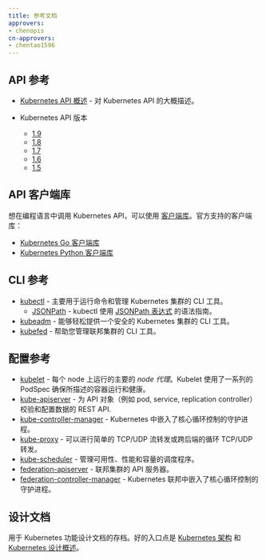 ```yaml
---
title: 参考文档
approvers:
- chenopis
cn-approvers:
- chentao1596
---
```




## API 参考


* [Kubernetes API 概述](/docs/reference/api-overview/) - 对 Kubernetes API 的大概描述。
* Kubernetes API 版本

  * [1.9](/docs/reference/generated/kubernetes-api/v1.9/)
  * [1.8](https://v1-8.docs.kubernetes.io/docs/reference/)
  * [1.7](https://v1-7.docs.kubernetes.io/docs/reference/)
  * [1.6](https://v1-6.docs.kubernetes.io/docs/reference/)
  * [1.5](https://v1-5.docs.kubernetes.io/docs/reference/)


## API 客户端库


想在编程语言中调用 Kubernetes API，可以使用 [客户端库](/docs/reference/client-libraries/)。官方支持的客户端库：


- [Kubernetes Go 客户端库](https://github.com/kubernetes/client-go/)
- [Kubernetes Python 客户端库](https://github.com/kubernetes-client/python)


## CLI 参考

* [kubectl](/docs/user-guide/kubectl-overview) - 主要用于运行命令和管理 Kubernetes 集群的 CLI 工具。
    * [JSONPath](/docs/user-guide/jsonpath/) -  kubectl 使用 [JSONPath 表达式](http://goessner.net/articles/JsonPath/) 的语法指南。
* [kubeadm](/docs/admin/kubeadm/) - 能够轻松提供一个安全的 Kubernetes 集群的 CLI 工具。 
* [kubefed](/docs/admin/kubefed/) - 帮助您管理联邦集群的 CLI 工具。


## 配置参考

* [kubelet](/docs/admin/kubelet/) - 每个 node 上运行的主要的 *node 代理*。Kubelet 使用了一系列的 PodSpec 确保所描述的容器运行和健康。
* [kube-apiserver](/docs/admin/kube-apiserver/) - 为 API 对象（例如 pod, service, replication controller）校验和配置数据的 REST API.
* [kube-controller-manager](/docs/admin/kube-controller-manager/) - Kubernetes 中嵌入了核心循环控制的守护进程。
* [kube-proxy](/docs/admin/kube-proxy/) - 可以进行简单的 TCP/UDP 流转发或跨后端的循环 TCP/UDP 转发。
* [kube-scheduler](/docs/admin/kube-scheduler/) - 管理可用性、性能和容量的调度程序。
* [federation-apiserver](/docs/admin/federation-apiserver/) - 联邦集群的 API 服务器。
* [federation-controller-manager](/docs/admin/federation-controller-manager/) - Kubernetes 联邦中嵌入了核心循环控制的守护进程。


## 设计文档
用于 Kubernetes 功能设计文档的存档。好的入口点是 [Kubernetes 架构](https://git.k8s.io/community/contributors/design-proposals/architecture/architecture.md) 和 [Kubernetes 设计概述](https://git.k8s.io/community/contributors/design-proposals)。

